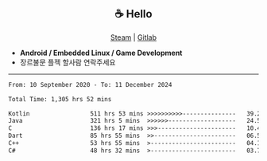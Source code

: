 <h2 align="center"> ☕ Hello </h2>

<p align="center">
  <a href="https://steamcommunity.com/id/Niforances/">Steam</a> |
  <a href="https://gitlab.com/niforances">Gitlab</a>
</p>

 - **Android / Embedded Linux / Game Development**
 - 장르불문 플젝 할사람 연락주세요

------

<!--START_SECTION:waka-->

```txt
From: 10 September 2020 - To: 11 December 2024

Total Time: 1,305 hrs 52 mins

Kotlin                 511 hrs 53 mins >>>>>>>>>>---------------   39.20 %
Java                   321 hrs 5 mins  >>>>>>-------------------   24.59 %
C                      136 hrs 17 mins >>>----------------------   10.44 %
Dart                   85 hrs 55 mins  >>-----------------------   06.58 %
C++                    53 hrs 55 mins  >------------------------   04.13 %
C#                     48 hrs 32 mins  >------------------------   03.72 %
```

<!--END_SECTION:waka-->
